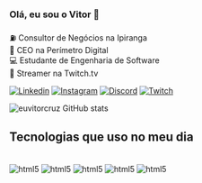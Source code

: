 
### Olá, eu sou o Vitor 🤙

⛽ Consultor de Negócios na Ipiranga <br/>
💼 CEO na Perímetro Digital<br/>
💻 Estudante de Engenharia de Software<br/>
💜 Streamer na Twitch.tv<br/>


[![Linkedin](https://img.shields.io/badge/LinkedIn-0077B5?style=for-the-badge&logo=linkedin&logoColor=white)](https://www.linkedin.com/in/vitor-araujo-da-cruz-2a0116160/)
[![Instagram](https://img.shields.io/badge/Instagram-E4405F?style=for-the-badge&logo=instagram&logoColor=white)](https://www.instagram.com/euvitorcruz/)
[![Discord](https://img.shields.io/badge/Discord-7289DA?style=for-the-badge&logo=discord&logoColor=white)](https://discord.gg/rgRdAuQp)
[![Twitch](https://img.shields.io/badge/Twitch-9146FF?style=for-the-badge&logo=twitch&logoColor=white)](https://twitch.tv/crossrealoficial)

![euvitorcruz GitHub stats](https://github-readme-stats.vercel.app/api?username=euvitorcruz&show_icons=true&theme=radical)

## Tecnologias que uso no meu dia
<div style=" display: inline_block"><br/>
    <img align="center" alt="html5" src="https://img.shields.io/badge/Python-14354C?style=for-the-badge&logo=python&logoColor=white"/>
    <img align="center" alt="html5" src="https://img.shields.io/badge/HTML5-E34F26?style=for-the-badge&logo=html5&logoColor=white"/> 
    <img align="center" alt="html5" src="https://img.shields.io/badge/CSS3-1572B6?style=for-the-badge&logo=css3&logoColor=white"/>
    <img align="center" alt="html5" src="https://img.shields.io/badge/JavaScript-323330?style=for-the-badge&logo=javascript&logoColor=F7DF1E"/>
    <img align="center" alt="html5" src="https://img.shields.io/badge/PHP-777BB4?style=for-the-badge&logo=php&logoColor=white"/>
 
<div>
